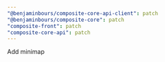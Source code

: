 ```yaml
---
"@benjaminbours/composite-core-api-client": patch
"@benjaminbours/composite-core": patch
"composite-front": patch
"composite-core-api": patch
---
```


Add minimap
